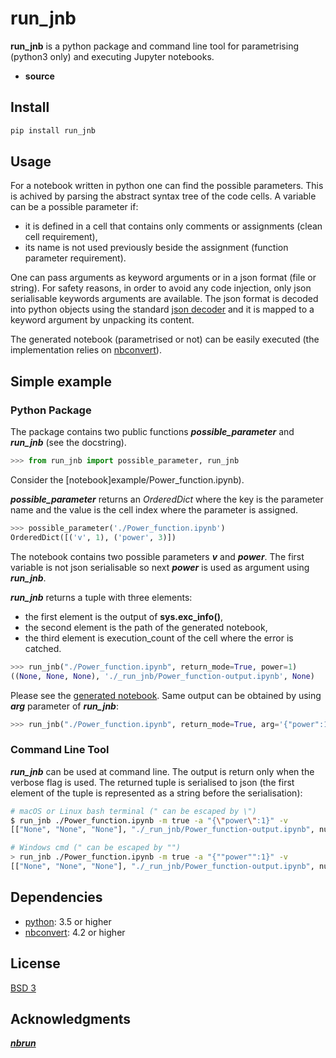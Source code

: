 # run_jnb

**run_jnb** is a python package and command line tool for parametrising (python3 only) and executing Jupyter notebooks.
- **source** [](https://github.com/hz-inova/run_jnb)

## Install

```sh
pip install run_jnb
```

## Usage

For a notebook written in python one can find the possible parameters. This is achived by parsing the abstract syntax tree of the code cells. A variable can be a possible parameter if:
- it is defined in a cell that contains only comments or assignments (clean cell requirement),
- its name is not used previously beside the assignment (function parameter requirement).

One can pass arguments as keyword arguments or in a json format (file or string). For safety reasons, in order to avoid any code injection, only json serialisable keywords arguments are available. The json format is decoded into python objects using the standard [json decoder](https://docs.python.org/3.6/library/json.html#json.JSONDecoder) and it is mapped to a keyword argument by unpacking its content.

The generated notebook (parametrised or not) can be easily executed (the implementation relies on [nbconvert](http://nbconvert.readthedocs.io/en/latest/execute_api.html)).

## Simple example
### Python Package

The package contains two public functions ***possible_parameter*** and ***run_jnb*** (see the docstring).

```python
>>> from run_jnb import possible_parameter, run_jnb
```
Consider the [notebook]example/Power_function.ipynb).

***possible_parameter*** returns an *OrderedDict* where the key is the parameter name and the value is the cell index where the parameter is assigned.

```python
>>> possible_parameter('./Power_function.ipynb')
OrderedDict([('v', 1), ('power', 3)])
```
The notebook contains two possible parameters ***v*** and ***power***. The first variable is not json serialisable so next ***power*** is used as argument using ***run_jnb***.

***run_jnb*** returns a tuple with three elements:
- the first element is the output of **sys.exc_info()**, 
- the second element is the path of the generated notebook,
- the third element is execution_count of the cell where the error is catched.

```python
>>> run_jnb("./Power_function.ipynb", return_mode=True, power=1)
((None, None, None), './_run_jnb/Power_function-output.ipynb', None)
```
Please see the [generated notebook](example/_run_jnb/Power_function-output.ipynb). Same output can be obtained by using ***arg*** parameter of ***run_jnb***:
```python
>>> run_jnb("./Power_function.ipynb", return_mode=True, arg='{"power":1}')
```

### Command Line Tool
***run_jnb*** can be used at command line. The output is return only when the verbose flag is used. The returned tuple is serialised to json (the first element of the tuple is represented as a string before the serialisation):
```sh
# macOS or Linux bash terminal (" can be escaped by \")
$ run_jnb ./Power_function.ipynb -m true -a "{\"power\":1}" -v
[["None", "None", "None"], "./_run_jnb/Power_function-output.ipynb", null]

# Windows cmd (" can be escaped by "") 
> run_jnb ./Power_function.ipynb -m true -a "{""power"":1}" -v
[["None", "None", "None"], "./_run_jnb/Power_function-output.ipynb", null]
```

## Dependencies
- [python](https://www.python.org): 3.5 or higher
- [nbconvert](http://nbconvert.readthedocs.io): 4.2 or higher

## License
[BSD 3](LICENSE)

## Acknowledgments
[***nbrun***](https://github.com/tritemio/nbrun) 
